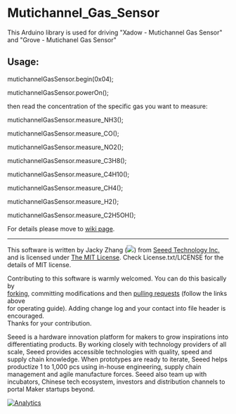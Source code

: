 # Mutichannel_Gas_Sensor
This Arduino library is used for driving "Xadow - Mutichannel Gas Sensor" and "Grove - Mutichanel Gas Sensor"


## Usage:

mutichannelGasSensor.begin(0x04);

mutichannelGasSensor.powerOn();

then read the concentration of the specific gas you want to measure:

mutichannelGasSensor.measure_NH3();

mutichannelGasSensor.measure_CO();

mutichannelGasSensor.measure_NO2();

mutichannelGasSensor.measure_C3H8();

mutichannelGasSensor.measure_C4H10();

mutichannelGasSensor.measure_CH4();

mutichannelGasSensor.measure_H2();

mutichannelGasSensor.measure_C2H5OH();

For details please move to [wiki page](http://www.seeedstudio.com/wiki/Grove_-_Multichannel_Gas_Sensor).



----

This software is written by Jacky Zhang (![](http://www.seeedstudio.com/wiki/images/8/8f/Email_addr_of_jacky_zhang.png)) from [Seeed Technology Inc.](http://www.seeed.cc) and is licensed under [The MIT License](http://opensource.org/licenses/mit-license.php). Check License.txt/LICENSE for the details of MIT license.<br>

Contributing to this software is warmly welcomed. You can do this basically by<br>
[forking](https://help.github.com/articles/fork-a-repo), committing modifications and then [pulling requests](https://help.github.com/articles/using-pull-requests) (follow the links above<br>
for operating guide). Adding change log and your contact into file header is encouraged.<br>
Thanks for your contribution.

Seeed is a hardware innovation platform for makers to grow inspirations into differentiating products. By working closely with technology providers of all scale, Seeed provides accessible technologies with quality, speed and supply chain knowledge. When prototypes are ready to iterate, Seeed helps productize 1 to 1,000 pcs using in-house engineering, supply chain management and agile manufacture forces. Seeed also team up with incubators, Chinese tech ecosystem, investors and distribution channels to portal Maker startups beyond.


[![Analytics](https://ga-beacon.appspot.com/UA-46589105-3/Mutichannel_Gas_Sensor)](https://github.com/igrigorik/ga-beacon)
